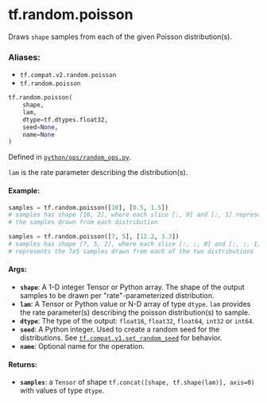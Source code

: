 <div itemscope itemtype="http://developers.google.com/ReferenceObject">
<meta itemprop="name" content="tf.random.poisson" />
<meta itemprop="path" content="Stable" />
</div>

# tf.random.poisson

Draws `shape` samples from each of the given Poisson distribution(s).

### Aliases:

* `tf.compat.v2.random.poisson`
* `tf.random.poisson`

``` python
tf.random.poisson(
    shape,
    lam,
    dtype=tf.dtypes.float32,
    seed=None,
    name=None
)
```



Defined in [`python/ops/random_ops.py`](/code/stable/tensorflow/python/ops/random_ops.py).

<!-- Placeholder for "Used in" -->

`lam` is the rate parameter describing the distribution(s).

#### Example:



```python
samples = tf.random.poisson([10], [0.5, 1.5])
# samples has shape [10, 2], where each slice [:, 0] and [:, 1] represents
# the samples drawn from each distribution

samples = tf.random.poisson([7, 5], [12.2, 3.3])
# samples has shape [7, 5, 2], where each slice [:, :, 0] and [:, :, 1]
# represents the 7x5 samples drawn from each of the two distributions
```

#### Args:


* <b>`shape`</b>: A 1-D integer Tensor or Python array. The shape of the output samples
  to be drawn per "rate"-parameterized distribution.
* <b>`lam`</b>: A Tensor or Python value or N-D array of type `dtype`.
  `lam` provides the rate parameter(s) describing the poisson
  distribution(s) to sample.
* <b>`dtype`</b>: The type of the output: `float16`, `float32`, `float64`, `int32` or
  `int64`.
* <b>`seed`</b>: A Python integer. Used to create a random seed for the distributions.
  See
  <a href="../../tf/compat/v1/set_random_seed.md"><code>tf.compat.v1.set_random_seed</code></a>
  for behavior.
* <b>`name`</b>: Optional name for the operation.


#### Returns:


* <b>`samples`</b>: a `Tensor` of shape `tf.concat([shape, tf.shape(lam)], axis=0)`
  with values of type `dtype`.